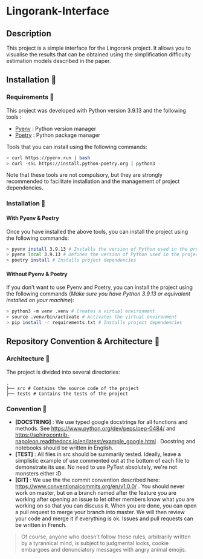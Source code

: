 # Lingorank-Interface

## Description

This project is a simple interface for the Lingorank project. It allows you to visualise the results that can be obtained using the simplification difficulty estimation models described in the paper.

## Installation 🐼

### Requirements 🐨

This project was developed with Python version 3.9.13 and the following tools :
- [Pyenv](https://github.com/pyenv/pyenv-installer) : Python version manager
- [Poetry](https://python-poetry.org/docs/#installation) : Python package manager

Tools that you can install using the following commands:
```bash
> curl https://pyenv.run | bash
> curl -sSL https://install.python-poetry.org | python3 -
```

Note that these tools are not compulsory, but they are strongly recommended to facilitate installation and the management of project dependencies.

### Installation 🐻

#### With Pyenv & Poetry

Once you have installed the above tools, you can install the project using the following commands:
```bash
> pyenv install 3.9.13 # Installs the version of Python used in the project
> pyenv local 3.9.13 # Defines the version of Python used in the project
> poetry install # Installs project dependencies
```

#### Without Pyenv & Poetry

If you don't want to use Pyenv and Poetry, you can install the project using the following commands (*Make sure you have Python 3.9.13 or equivalent installed on your machine*):
```bash
> python3 -m venv .venv # Creates a virtual environment
> source .venv/bin/activate # Activates the virtual environment
> pip install -r requirements.txt # Installs project dependencies
```


## Repository Convention & Architecture 🦥

### Architecture 🦜

The project is divided into several directories:
```
.
├── src # Contains the source code of the project
├── tests # Contains the tests of the project
```

### Convention 🦦

* **[DOCSTRING]** : We use typed google docstrings for all functions and methods. See https://www.python.org/dev/peps/pep-0484/ and https://sphinxcontrib-napoleon.readthedocs.io/en/latest/example_google.html . Docstring and notebooks should be written in English.
* **[TEST]** : All files in src should be summarily tested. Ideally, leave a simplistic example of use commented out at the bottom of each file to demonstrate its use. No need to use PyTest absolutely, we're not monsters either :D
* **[GIT]** : We use the the commit convention described here: https://www.conventionalcommits.org/en/v1.0.0/ . You should never work on master, but on a branch named after the feature you are working after opening an issue to let other members know what you are working on so that you can discuss it. When you are done, you can open a pull request to merge your branch into master. We will then review your code and merge it if everything is ok. Issues and pull requests can be written in French.

> Of course, anyone who doesn't follow these rules, arbitrarily written by a tyrannical mind, is subject to judgmental looks, cookie embargoes and denunciatory messages with angry animal emojis.